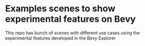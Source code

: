 # Examples scenes to show experimental features on Bevy
This repo has bunch of scenes with different use cases using the experimental features developed in the Bevy Explorer


